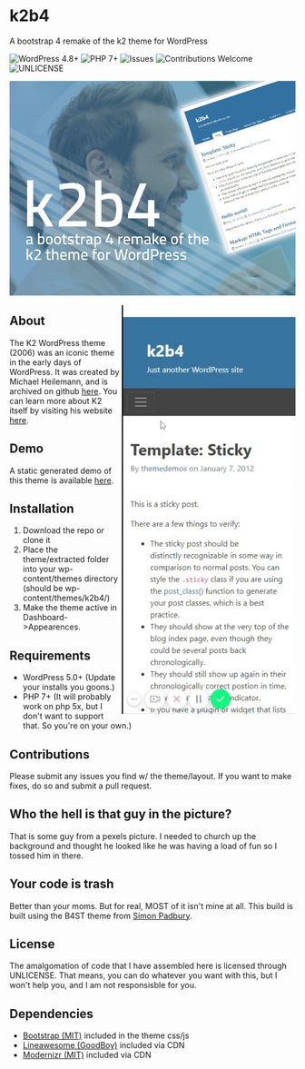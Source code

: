 # k2b4
A bootstrap 4 remake of the k2 theme for WordPress

![WordPress 4.8+](https://img.shields.io/badge/WordPress-4.8%2B-blue.svg)
![PHP 7+](https://img.shields.io/badge/PHP-7%2B-blueviolet.svg)
![Issues](https://img.shields.io/github/issues/mrpatg/k2b4.svg)
![Contributions Welcome](https://img.shields.io/badge/contributions-welcome-orange.svg)
![UNLICENSE](https://img.shields.io/badge/license-UNLICENSE-blue.svg)


![k2b4 screenshot](https://github.com/mrpatg/k2b4/blob/master/screenshot.jpg)

<img src="https://github.com/mrpatg/k2b4/blob/master/mobile_menu.gif" align="right" alt="mobile menu animation">

## About

The K2 WordPress theme (2006) was an iconic theme in the early days of WordPress. It was created by Michael Heilemann, and is archived on github [here](https://github.com/Heilemann/k2-for-wordpress). You can learn more about K2 itself by visiting his website [here](http://binarybonsai.com/getk2).

## Demo

 A static generated demo of this theme is available [here](https://mrpatg.github.io/k2b4demo/). 

## Installation

1. Download the repo or clone it
2. Place the theme/extracted folder into your wp-content/themes directory (should be wp-content/themes/k2b4/)
3. Make the theme active in Dashboard->Appearences. 

## Requirements

* WordPress 5.0+ (Update your installs you goons.)
* PHP 7+ (It will probably work on php 5x, but I don't want to support that. So you're on your own.)

## Contributions

Please submit any issues you find w/ the theme/layout. If you want to make fixes, do so and submit a pull request.

## Who the hell is that guy in the picture?

That is some guy from a pexels picture. I needed to church up the background and thought he looked like he was having a load of fun so I tossed him in there.

## Your code is trash

Better than your moms. But for real, MOST of it isn't mine at all. This build is built using the B4ST theme from [Simon Padbury](https://github.com/SimonPadbury/b4st). 

## License

The amalgomation of code that I have assembled here is licensed through UNLICENSE. That means, you can do whatever you want with this, but I won't help you, and I am not responsisble for you.

## Dependencies



* <a href="https://github.com/twbs/bootstrap">Bootstrap (MIT)</a> included in the theme css/js
* <a href="https://github.com/icons8/line-awesome">Lineawesome (GoodBoy)</a> included via CDN
* <a href="https://github.com/modernizr/modernizr">Modernizr (MIT)</a> included via CDN

